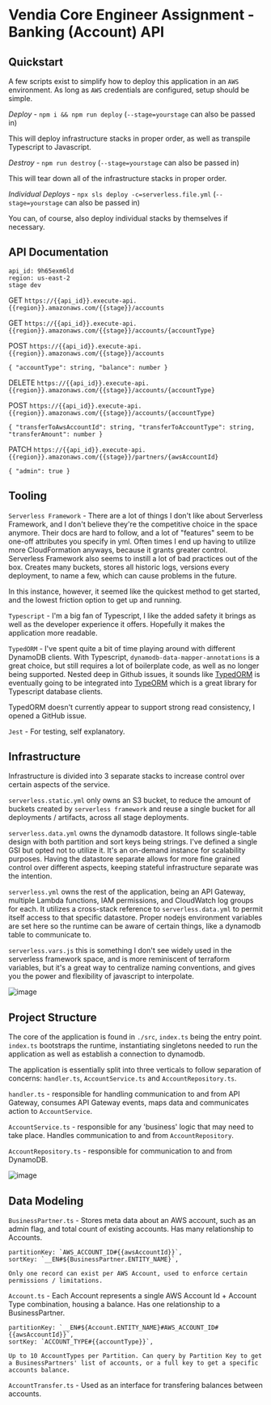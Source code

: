 # Vendia Core Engineer Assignment - Banking (Account) API

## Quickstart

A few scripts exist to simplify how to deploy this application in an `AWS` environment. As long as `AWS` credentials are configured, setup should be simple. 

*Deploy* - `npm i && npm run deploy` (`--stage=yourstage` can also be passed in)

This will deploy infrastructure stacks in proper order, as well as transpile Typescript to Javascript.

*Destroy* - `npm run destroy` (`--stage=yourstage` can also be passed in)

This will tear down all of the infrastructure stacks in proper order.

*Individual Deploys* - `npx sls deploy -c=serverless.file.yml` (`--stage=yourstage` can also be passed in)

You can, of course, also deploy individual stacks by themselves if necessary.

## API Documentation

```
api_id: 9h65exm6ld
region: us-east-2
stage dev
```

GET `https://{{api_id}}.execute-api.{{region}}.amazonaws.com/{{stage}}/accounts`

GET `https://{{api_id}}.execute-api.{{region}}.amazonaws.com/{{stage}}/accounts/{accountType}`

POST `https://{{api_id}}.execute-api.{{region}}.amazonaws.com/{{stage}}/accounts`
```
{ "accountType": string, "balance": number }
```

DELETE `https://{{api_id}}.execute-api.{{region}}.amazonaws.com/{{stage}}/accounts/{accountType}`

POST `https://{{api_id}}.execute-api.{{region}}.amazonaws.com/{{stage}}/accounts/{accountType}`
```
{ "transferToAwsAccountId": string, "transferToAccountType": string, "transferAmount": number }
```

PATCH `https://{{api_id}}.execute-api.{{region}}.amazonaws.com/{{stage}}/partners/{awsAccountId}`
```
{ "admin": true }
```

## Tooling

`Serverless Framework` - There are a lot of things I don't like about Serverless Framework, and I don't believe they're the competitive choice in the space anymore. Their docs are hard to follow, and a lot of "features" seem to be one-off attributes you specify in yml. Often times I end up having to utilize more CloudFormation anyways, because it grants greater control. Serverless Framework also seems to instill a lot of bad practices out of the box. Creates many buckets, stores all historic logs, versions every deployment, to name a few, which can cause problems in the future.

In this instance, however, it seemed like the quickest method to get started, and the lowest friction option to get up and running.

`Typescript` - I'm a big fan of Typescript, I like the added safety it brings as well as the developer experience it offers. Hopefully it makes the application more readable. 

`TypedORM` - I've spent quite a bit of time playing around with different DynamoDB clients. With Typescript, `dynamodb-data-mapper-annotations` is a great choice, but still requires a lot of boilerplate code, as well as no longer being supported. Nested deep in Github issues, it sounds like [TypedORM](https://github.com/typedorm/typedorm) is eventually going to be integrated into [TypeORM](https://github.com/typeorm/typeorm) which is a great library for Typescript database clients. 

TypedORM doesn't currently appear to support strong read consistency, I opened a GitHub issue.

`Jest` - For testing, self explanatory.

## Infrastructure

Infrastructure is divided into 3 separate stacks to increase control over certain aspects of the service.

`serverless.static.yml` only owns an S3 bucket, to reduce the amount of buckets created by `serverless framework` and reuse a single bucket for all deployments / artifacts, across all stage deployments.

`serverless.data.yml` owns the dynamodb datastore. It follows single-table design with both partition and sort keys being strings. I've defined a single GSI but opted not to utilize it. It's an on-demand instance for scalability purposes. Having the datastore separate allows for more fine grained control over different aspects, keeping stateful infrastructure separate was the intention.

`serverless.yml` owns the rest of the application, being an API Gateway, multiple Lambda functions, IAM permissions, and CloudWatch log groups for each. It utilizes a cross-stack reference to `serverless.data.yml` to permit itself access to that specific datastore. Proper nodejs environment variables are set here so the runtime can be aware of certain things, like a dynamodb table to communicate to.

`serverless.vars.js` this is something I don't see widely used in the serverless framework space, and is more reminiscent of terraform variables, but it's a great way to centralize naming conventions, and gives you the power and flexibility of javascript to interpolate.

![image](https://user-images.githubusercontent.com/3769409/148006157-65e4f0ff-15f5-4ef3-a326-a4026c94db0a.png)

## Project Structure

The core of the application is found in `./src`, `index.ts` being the entry point. `index.ts` bootstraps the runtime, instantiating singletons needed to run the application as well as establish a connection to dynamodb. 

The application is essentially split into three verticals to follow separation of concerns: `handler.ts`, `AccountService.ts` and `AccountRepository.ts`. 

`handler.ts` - responsible for handling communication to and from API Gateway, consumes API Gateway events, maps data and communicates action to `AccountService`.

`AccountService.ts` - responsible for any 'business' logic that may need to take place. Handles communication to and from `AccountRepository`.

`AccountRepository.ts` - responsible for communication to and from DynamoDB. 

![image](https://user-images.githubusercontent.com/3769409/148008257-8036fd96-2707-4161-bb51-34ed6f136a4a.png)

## Data Modeling

`BusinessPartner.ts` - Stores meta data about an AWS account, such as an admin flag, and total count of existing accounts. Has many relationship to Accounts.
```
partitionKey: `AWS_ACCOUNT_ID#{{awsAccountId}}`,
sortKey: `__EN#${BusinessPartner.ENTITY_NAME}`,

Only one record can exist per AWS Account, used to enforce certain permissions / limitations.
```

`Account.ts` - Each Account represents a single AWS Account Id + Account Type combination, housing a balance. Has one relationship to a BusinessPartner.
```
partitionKey: `__EN#${Account.ENTITY_NAME}#AWS_ACCOUNT_ID#{{awsAccountId}}`,
sortKey: `ACCOUNT_TYPE#{{accountType}}`,

Up to 10 AccountTypes per Partition. Can query by Partition Key to get a BusinessPartners' list of accounts, or a full key to get a specific accounts balance.
```

`AccountTransfer.ts` - Used as an interface for transfering balances between accounts. 
